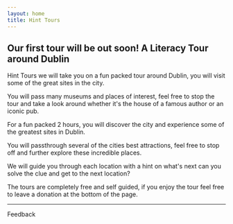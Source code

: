 ```yaml
---
layout: home
title: Hint Tours
---
```



## Our first tour will be out soon! A Literacy Tour around Dublin

Hint Tours we will take you on a fun packed tour around Dublin, you will visit some of the great sites in the city.

You will pass many museums and places of interest, feel free to stop the tour and take a look around whether it's the house of a famous author or an iconic pub.

For a fun packed 2 hours, you will discover the city and experience some of the greatest sites in Dublin.

You will passthrough several of the cities best attractions, feel free to stop off and further explore these incredible places.

We will guide you through each location with a hint on what's next can you solve the clue and get to the next location?

The tours are completely free and self guided, if you enjoy the tour feel free to leave a donation at the bottom of the page.

---
Feedback
